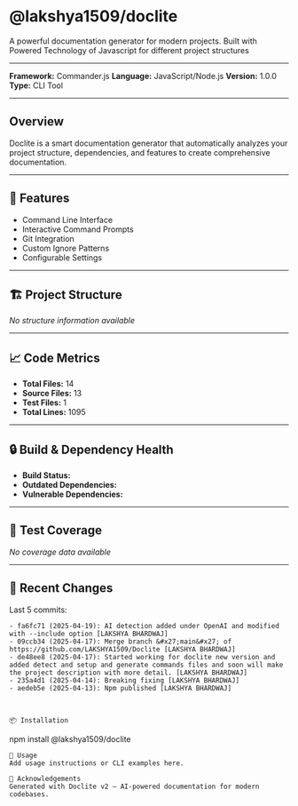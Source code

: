 # @lakshya1509/doclite

A powerful documentation generator for modern projects. Built with Powered Technology of Javascript for different project structures

---

**Framework:** Commander.js
**Language:** JavaScript/Node.js
**Version:** 1.0.0
**Type:** CLI Tool

---

## Overview

Doclite is a smart documentation generator that automatically analyzes your project structure, dependencies, and features to create comprehensive documentation.

---

## 🚀 Features

- Command Line Interface
- Interactive Command Prompts
- Git Integration
- Custom Ignore Patterns
- Configurable Settings

---

## 🏗️ Project Structure

*No structure information available*

---

## 📈 Code Metrics

- **Total Files:** 14
- **Source Files:** 13
- **Test Files:** 1
- **Total Lines:** 1095

---

## 🔒 Build & Dependency Health

- **Build Status:** 
- **Outdated Dependencies:** 
- **Vulnerable Dependencies:** 

---

## 🧪 Test Coverage

*No coverage data available*

---

## 📜 Recent Changes

Last 5 commits:
```git
- fa6fc71 (2025-04-19): AI detection added under OpenAI and modified with --include option [LAKSHYA BHARDWAJ]
- 09ccb34 (2025-04-17): Merge branch &#x27;main&#x27; of https://github.com/LAKSHYA1509/Doclite [LAKSHYA BHARDWAJ]
- de48ee8 (2025-04-17): Started working for doclite new version and added detect and setup and generate commands files and soon will make the project description with more detail. [LAKSHYA BHARDWAJ]
- 235a4d1 (2025-04-14): Breaking fixing [LAKSHYA BHARDWAJ]
- aedeb5e (2025-04-13): Npm published [LAKSHYA BHARDWAJ]



📦 Installation
```
npm install @lakshya1509/doclite
```
📝 Usage
Add usage instructions or CLI examples here.

🙏 Acknowledgements
Generated with Doclite v2 — AI-powered documentation for modern codebases.